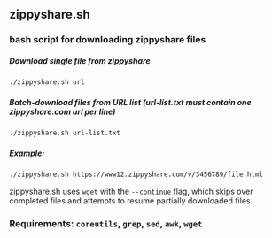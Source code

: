 ## zippyshare.sh
### bash script for downloading zippyshare files

##### Download single file from zippyshare

```bash
./zippyshare.sh url
```

##### Batch-download files from URL list (url-list.txt must contain one zippyshare.com url per line)

```bash
./zippyshare.sh url-list.txt
```

##### Example:

```bash
./zippyshare.sh https://www12.zippyshare.com/v/3456789/file.html  
```

zippyshare.sh uses `wget` with the `--continue` flag, which skips over completed files and attempts to  resume partially downloaded files.

### Requirements: `coreutils`, `grep`, `sed`, `awk`, **`wget`**
